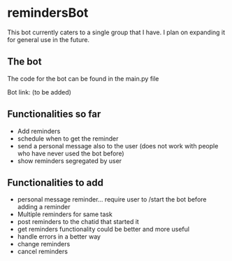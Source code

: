 # remindersBot

This bot currently caters to a single group that I have. I plan on expanding it for general use in the future.

## The bot

The code for the bot can be found in the main.py file

Bot link: (to be added)

## Functionalities so far 
- Add reminders
- schedule when to get the reminder
- send a personal message also to the user (does not work with people who have never used the bot before)
- show reminders segregated by user

## Functionalities to add
- personal message reminder... require user to /start the bot before adding a reminder
- Multiple reminders for same task
- post reminders to the chatid that started it
- get reminders functionality could be better and more useful
- handle errors in a better way
- change reminders
- cancel reminders